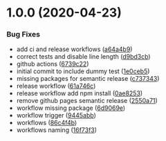 # 1.0.0 (2020-04-23)


### Bug Fixes

* add ci and release workflows ([a64a4b9](https://github.com/tokesim/tokesim-chain/commit/a64a4b9e76f9fe7ccea19c40e309904c08c720a6))
* correct tests and disable line length ([d9bd3cb](https://github.com/tokesim/tokesim-chain/commit/d9bd3cbff9d38f9fb2102a56709b5734501604da))
* github actions ([6739c22](https://github.com/tokesim/tokesim-chain/commit/6739c22b9d43cd9240a83c58121d3461766ba97b))
* initial commit to include dummy test ([1e0ceb5](https://github.com/tokesim/tokesim-chain/commit/1e0ceb56fa6c979f8e3c8c9bdf349b368c65ac41))
* missing packages for semantic release ([c737343](https://github.com/tokesim/tokesim-chain/commit/c7373439bf09eda9ca6a5af93e7d54a34ab995a3))
* release workflow ([61a746c](https://github.com/tokesim/tokesim-chain/commit/61a746c85ddd72a32fca82cf840f39f3a606e528))
* release workflow add npm install ([0ae8253](https://github.com/tokesim/tokesim-chain/commit/0ae8253a87390756a6649dee976ec5694adbca40))
* remove github pages semantic release ([2550a71](https://github.com/tokesim/tokesim-chain/commit/2550a715fcb9d5a4927aefdf3b631f838f7b289a))
* workflow missing package ([6d9069e](https://github.com/tokesim/tokesim-chain/commit/6d9069ecbca9e0f06d0dd52c114d590ef8d0b364))
* workflow trigger ([9445abb](https://github.com/tokesim/tokesim-chain/commit/9445abb4279590c0066e574ba553b57695427718))
* workflows ([86c4f4b](https://github.com/tokesim/tokesim-chain/commit/86c4f4bf9481a9b27857745ef108a97019e03f07))
* workflows naming ([16f73f3](https://github.com/tokesim/tokesim-chain/commit/16f73f33b0dd159af69afce442a89d51dfa19fe6))
